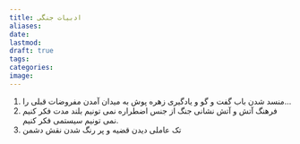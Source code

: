 ```yaml
---
title: ادبیات جنگی
aliases: 
date: 
lastmod: 
draft: true
tags: 
categories: 
image:
---
```



1. منسد شدن باب گفت و گو و یادگیری زهره پوش به میدان آمدن مفروضات قبلی را...
2. فرهنگ آتش و آتش نشانی جنگ از جنس اضطراره نمی تونیم بلند مدت فکر کنیم نمی تونیم سیستمی فکر کنیم.
3. تک عاملی دیدن قضیه و پر رنگ شدن نقش دشمن